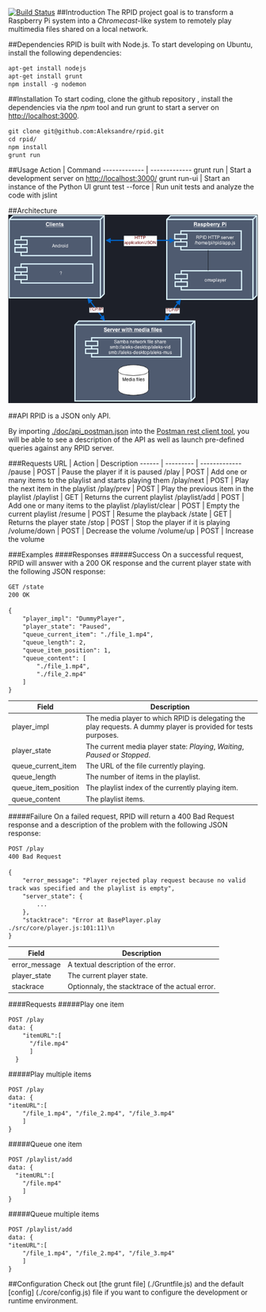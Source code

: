 [![Build Status](https://travis-ci.org/Aleksandre/rpid.svg?branch=master)](https://travis-ci.org/Aleksandre/rpid)
##Introduction
The RPID project goal is to transform a Raspberry Pi system into a *Chromecast*-like system to remotely play multimedia files shared on a local network.

##Dependencies
RPID is built with Node.js. To start developing on Ubuntu, install the following dependencies:

```
apt-get install nodejs
apt-get install grunt
npm install -g nodemon
```

##Installation
To start coding, clone the github repository , install the dependencies via the *npm* tool and run grunt to start a server on [http://localhost:3000](http://localhost:3000/state).
```
git clone git@github.com:Aleksandre/rpid.git
cd rpid/
npm install
grunt run
```

##Usage
Action        | Command
------------- | -------------
grunt run | Start a development server on [http://localhost:3000/](http://localhost:3000/)
grunt run-ui | Start an instance of the Python UI 
grunt test --force | Run unit tests and analyze the code with jslint


##Architecture
![System architecture](./doc/architecture.png)


##API
RPID is a JSON only API.

By importing [./doc/api_postman.json](./doc/api_postman.json) into the  [Postman rest client tool](https://chrome.google.com/webstore/detail/postman-rest-client/fdmmgilgnpjigdojojpjoooidkmcomcm?hl=en), you will be able to see a description of the API as well as launch pre-defined queries against any RPID server.

###Requests
URL | Action | Description
------ | --------- | -------------
/pause | POST | Pause the player if it is paused
/play | POST | Add one or many items to the playlist and starts playing them
/play/next | POST | Play the next item in the playlist
/play/prev | POST | Play the previous item in the playlist
/playlist | GET | Returns the current playlist
/playlist/add | POST | Add one or many items to the playlist
/playlist/clear | POST | Empty the current playlist
/resume | POST | Resume the playback
/state | GET | Returns the player state
/stop	| POST | Stop the player if it is playing
/volume/down | POST | Decrease the volume
/volume/up | POST | Increase the volume

###Examples
####Responses
#####Success
On a successful request, RPID will answer with a 200 OK response and the current player state with the following JSON response:
```
GET /state
200 OK

{
    "player_impl": "DummyPlayer",
    "player_state": "Paused",
    "queue_current_item": "./file_1.mp4",
    "queue_length": 2,
    "queue_item_position": 1,
    "queue_content": [
        "./file_1.mp4",
        "./file_2.mp4"
    ]
}
```
Field | Description
-------- | ---------
player_impl | The media player to which RPID is delegating the play requests. A dummy player is provided for tests purposes.
player_state| The current media player state: *Playing*, *Waiting*, *Paused* or *Stopped*.
queue_current_item | The URL of the file currently playing.
queue_length | The number of items in the playlist.
queue_item_position | The playlist index of the currently playing item.
queue_content| The playlist items.

#####Failure
On a failed request, RPID will return a 400 Bad Request response and a description of the problem with the following JSON response:
```
POST /play
400 Bad Request

{
    "error_message": "Player rejected play request because no valid track was specified and the playlist is empty",
    "server_state": {
        ...
    },
    "stacktrace": "Error at BasePlayer.play ./src/core/player.js:101:11)\n
}
```
Field | Description
-------- | ---------
error_message | A textual description of the error.
player_state | The current player state.
stackrace | Optionnaly, the stacktrace of the actual error.

####Requests
#####Play one item
```
POST /play
data: {
    "itemURL":[
      "/file.mp4"
      ]
  }
```
#####Play multiple items
```
POST /play
data: {
"itemURL":[
    "/file_1.mp4", "/file_2.mp4", "/file_3.mp4"
    ]
}
```
#####Queue one item
```
POST /playlist/add
data: {
  "itemURL":[
    "/file.mp4"
    ]
}
```
#####Queue multiple items
```
POST /playlist/add
data: {
"itemURL":[
    "/file_1.mp4", "/file_2.mp4", "/file_3.mp4"
    ]
}
```

##Configuration
Check out [the grunt file] (./Gruntfile.js) and the default [config] (./core/config.js) file if you want to configure the development or runtime environment.
